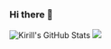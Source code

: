 ### Hi there 👋

![Kirill's GitHub Stats](https://github-readme-stats.vercel.app/api?username=finebot&show_icons=true&theme=dark&count_private=true&hide_border=true)
![](https://github-readme-stats.vercel.app/api/top-langs/?username=finebot&layout=compact&hide_border=true&theme=dark&count_private=true)

